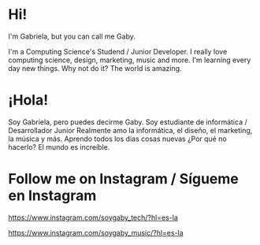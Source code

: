 # Hi!
I'm Gabriela, but you can call me Gaby.

I'm a Computing Science's Studend / Junior Developer.
I really love computing science, design, marketing, music and more.
I'm learning every day new things. Why not do it? The world is amazing.

# ¡Hola!
Soy Gabriela, pero puedes decirme Gaby.
Soy estudiante de informática / Desarrollador Junior
Realmente amo la informática, el diseño, el marketing, la música y más.
Aprendo todos los dias cosas nuevas ¿Por qué no hacerlo? El mundo es increíble.

# Follow me on Instagram / Sígueme en Instagram
https://www.instagram.com/soygaby_tech/?hl=es-la     

https://www.instagram.com/soygaby_music/?hl=es-la

